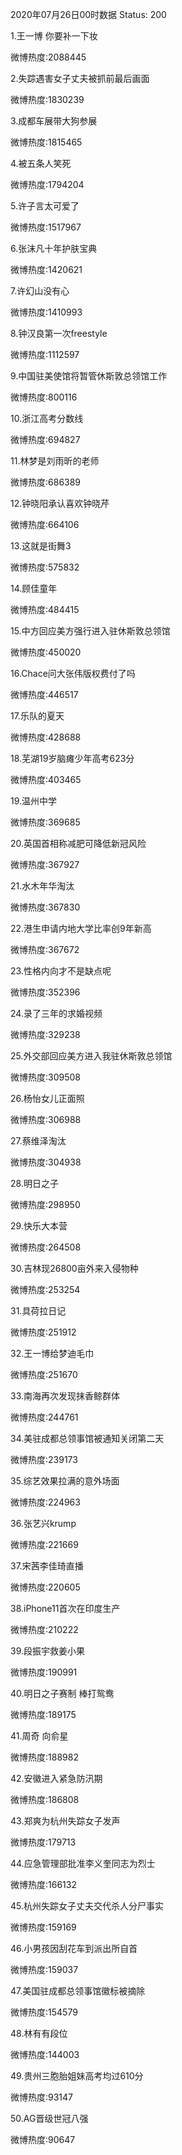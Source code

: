 2020年07月26日00时数据
Status: 200

1.王一博 你要补一下妆

微博热度:2088445

2.失踪遇害女子丈夫被抓前最后画面

微博热度:1830239

3.成都车展带大狗参展

微博热度:1815465

4.被五条人笑死

微博热度:1794204

5.许子言太可爱了

微博热度:1517967

6.张沫凡十年护肤宝典

微博热度:1420621

7.许幻山没有心

微博热度:1410993

8.钟汉良第一次freestyle

微博热度:1112597

9.中国驻美使馆将暂管休斯敦总领馆工作

微博热度:800116

10.浙江高考分数线

微博热度:694827

11.林梦是刘雨昕的老师

微博热度:686389

12.钟晓阳承认喜欢钟晓芹

微博热度:664106

13.这就是街舞3

微博热度:575832

14.顾佳童年

微博热度:484415

15.中方回应美方强行进入驻休斯敦总领馆

微博热度:450020

16.Chace问大张伟版权费付了吗

微博热度:446517

17.乐队的夏天

微博热度:428688

18.芜湖19岁脑瘫少年高考623分

微博热度:403465

19.温州中学

微博热度:369685

20.英国首相称减肥可降低新冠风险

微博热度:367927

21.水木年华淘汰

微博热度:367830

22.港生申请内地大学比率创9年新高

微博热度:367672

23.性格内向才不是缺点呢

微博热度:352396

24.录了三年的求婚视频

微博热度:329238

25.外交部回应美方进入我驻休斯敦总领馆

微博热度:309508

26.杨怡女儿正面照

微博热度:306988

27.蔡维泽淘汰

微博热度:304938

28.明日之子

微博热度:298950

29.快乐大本营

微博热度:264508

30.吉林现26800亩外来入侵物种

微博热度:253254

31.具荷拉日记

微博热度:251912

32.王一博给梦迪毛巾

微博热度:251670

33.南海再次发现抹香鲸群体

微博热度:244761

34.美驻成都总领事馆被通知关闭第二天

微博热度:239173

35.综艺效果拉满的意外场面

微博热度:224963

36.张艺兴krump

微博热度:221669

37.宋茜李佳琦直播

微博热度:220605

38.iPhone11首次在印度生产

微博热度:210222

39.段振宇救姜小果

微博热度:190991

40.明日之子赛制 棒打鸳鸯

微博热度:189175

41.周奇 向俞星

微博热度:188982

42.安徽进入紧急防汛期

微博热度:186808

43.郑爽为杭州失踪女子发声

微博热度:179713

44.应急管理部批准李义奎同志为烈士

微博热度:166132

45.杭州失踪女子丈夫交代杀人分尸事实

微博热度:159169

46.小男孩因刮花车到派出所自首

微博热度:159037

47.美国驻成都总领事馆徽标被摘除

微博热度:154579

48.林有有段位

微博热度:144003

49.贵州三胞胎姐妹高考均过610分

微博热度:93147

50.AG晋级世冠八强

微博热度:90647

